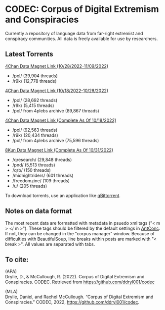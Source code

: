 # CODEC: Corpus of Digital Extremism and Conspiracies
Currently a repository of language data from far-right extremist and conspiracy communities. All data is freely available for use by researchers.

## Latest Torrents

[4Chan Data Magnet Link (10/28/2022-11/09/2022)](https://tinyurl.com/m9ysj3a7)  
   - /pol/ (39,904 threads)  
   - /r9k/ (12,778 threads) 
   
[4Chan Data Magnet Link (10/18/2022-10/28/2022)](https://tinyurl.com/3scr8y9z)  
   - /pol/ (28,692 threads)  
   - /r9k/ (5,415 threads) 
   - /pol/ from 4plebs archive (89,867 threads)

[4Chan Data Magnet Link (Complete As Of 10/18/2022)](https://tinyurl.com/bp64avsz)  
   - /pol/ (92,563 threads)  
   - /r9k/ (20,434 threads) 
   - /pol/ from 4plebs archive (75,596 threads)
   
[8Kun Data Magnet Link (Complete As Of 10/31/2022)](https://tinyurl.com/y3wy4sds)   
   - /qresearch/ (29,848 threads)  
   - /pnd/ (5,513 threads)  
   - /qrb/ (150 threads)  
   - /midnightriders/ (601 threads)  
   - /freedomzine/ (109 threads)  
   - /u/ (205 threads)  

To download torrents, use an application like [qBittorrent](https://www.qbittorrent.org/download.php). 

## Notes on data format

The most recent data are formatted with metadata in psuedo xml tags ("< m > </ m >"). 
These tags should be filtered by the default settings in [AntConc](https://www.laurenceanthony.net/software/antconc/). If not, they can be changed in the "corpus manager" window.
Because of difficulties with BeautifulSoup, line breaks within posts are marked with "< break >".
All values are separated with tabs.

## To cite: 

(APA)  
Drylie, D., & McCullough, R. (2022). Corpus of Digital Extremism and Conspiracies. CODEC. Retrieved from https://github.com/ddryl001/codec

(MLA)  
Drylie, Daniel, and Rachel McCullough. “Corpus of Digital Extremism and Conspiracies.” CODEC, 2022, https://github.com/ddryl001/codec. 
